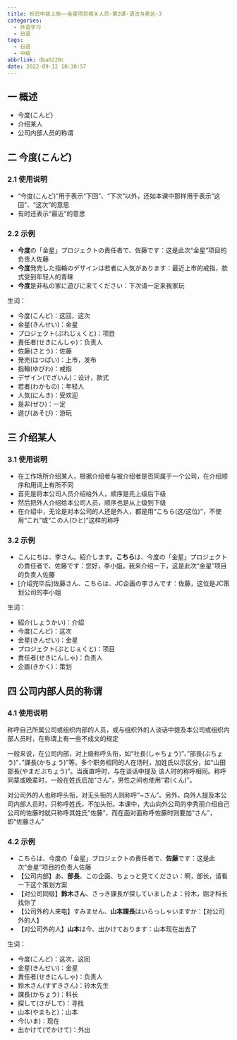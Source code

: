 ```yaml
---
title: 标日中级上册——金星项目相关人员-第2课-语法与表达-3
categories:
  - 外语学习
  - 日语
tags:
  - 日语
  - 中级
abbrlink: dba6220c
date: 2022-09-12 10:30:57
---
```

## 一 概述

* 今度(こんど)
* 介绍某人
* 公司内部人员的称谓

<!--more-->

## 二 今度(こんど)

### 2.1 使用说明

* “今度(こんど)”用于表示“下回”、“下次”以外，还如本课中那样用于表示“这回”、“这次”的意思
* 有时还表示“最近”的意思

### 2.2 示例

* **今度**の「金星」プロジェクトの責任者で、佐藤です：这是此次“金星”项目的负责人佐藤
* **今度**発売した指輪のデザインは若者に人気があります：最近上市的戒指，款式受到年轻人的青睐
* **今度**是非私の家に遊びに来てください：下次请一定来我家玩

生词：

* 今度(こんど)：这回，这次
* 金星(きんせい)：金星
* プロジェクト(ぷれじぇくと)：项目
* 責任者(せきにんしゃ)：负责人
* 佐藤(さとう)：佐藤
* 発売(はつばい)：上市，发布
* 指輪(ゆびわ)：戒指
* デザイン(でざいん)：设计，款式
* 若者(わかもの)：年轻人
* 人気(にんき)：受欢迎
* 是非(ぜひ)：一定
* 遊び(あそび)：游玩

## 三 介绍某人

### 3.1 使用说明

* 在工作场所介绍某人，根据介绍者与被介绍者是否同属于一个公司，在介绍顺序和用词上有所不同
* 首先是将本公司人员介绍给外人，顺序是先上级后下级
* 然后把外人介绍给本公司人员，顺序也是从上级到下级
* 在介绍中，无论是对本公司的人还是外人，都是用“こちら(这/这位)”，不使用“これ”或“この人(ひと)”这样的称呼

### 3.2 示例

* こんにちは、李さん。紹介します。**こちら**は、今度の「金星」プロジェクトの責任者で、佐藤です：您好，李小姐。我来介绍一下，这是此次“金星”项目的负责人佐藤
* [介绍完毕后]佐藤さん、こちらは、JC企画の李さんです：佐藤，这位是JC策划公司的李小姐

生词：

* 紹介(しょうかい)：介绍
* 今度(こんど)：这次
* 金星(きんせい)：金星
* プロジェクト(ぷとじぇくと)：项目
* 責任者(せきにんしゃ)：负责人
* 企画(きかく)：策划

## 四 公司内部人员的称谓

### 4.1 使用说明

称呼自己所属公司或组织内部的人员，或与组织外的人谈话中提及本公司或组织内部人员时，在称谓上有一些不成文的规定

一般来说，在公司内部，对上级称呼头衔，如“社長(しゃちょう)”、”部長(ぶちょう)”、”課長(かちょう)”等。多个职务相同的人在场时，加姓氏以示区分，如“山田部長(やまだぶちょう)”。当面直呼时，与在谈话中提及 该人时的称呼相同。称呼同辈或晚辈时，一般在姓氏后加“さん”，男性之间也使用“君(くん)”。

对公司外的人也称呼头衔，对无头衔的人则称呼“~さん”。另外，向外人提及本公司内部人员时，只称呼姓氏，不加头衔。本课中，大山向外公司的李秀丽介绍自己公司的佐藤时就只称呼其姓氏“佐藤”，而在面对面称呼佐藤时则要加“さん”，即“佐藤さん”

### 4.2 示例

* こちらは、今度の「金星」プロジェクトの責任者で、**佐藤**です：这是此次“金星”项目的负责人佐藤
* 【公司内部】あ、**部長**、この企画、ちょっと見てください：啊，部长，请看一下这个策划方案
* 【对公司同级】**鈴木さん**、さっき課長が探していましたよ：铃木，刚才科长找你了
* 【公司外的人来电】すみません、**山本課長**はいらっしゃいますか：【对公司外的人】
* 【对公司外的人】**山本**は今、出かけております：山本现在出去了

生词：

* 今度(こんど)：这次，这回
* 金星(きんせい)：金星
* 責任者(せきにんしゃ)：负责人
* 鈴木さん(すずきさん)：铃木先生
* 課長(かちょう)：科长
* 探して(さがして)：寻找
* 山本(やまもと)：山本
* 今(いま)：现在
* 出かけて(でかけて)：外出

